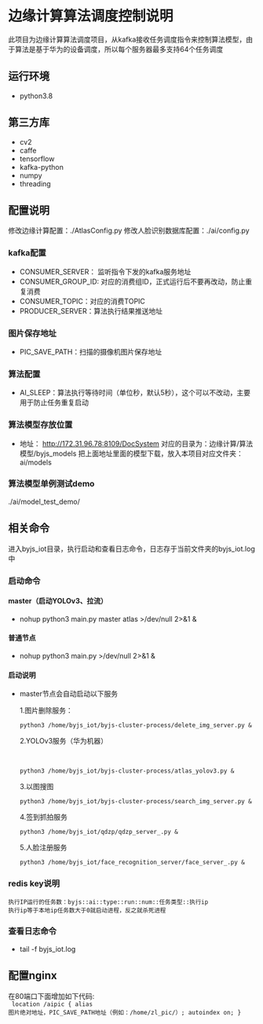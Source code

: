 # 边缘计算算法调度控制说明
此项目为边缘计算算法调度项目，从kafka接收任务调度指令来控制算法模型，由于算法是基于华为的设备调度，所以每个服务器最多支持64个任务调度


## 运行环境
* python3.8


## 第三方库
* cv2 
* caffe
* tensorflow
* kafka-python
* numpy
* threading


## 配置说明
修改边缘计算配置：./AtlasConfig.py
修改人脸识别数据库配置：./ai/config.py
### kafka配置
* CONSUMER_SERVER： 监听指令下发的kafka服务地址
* CONSUMER_GROUP_ID: 对应的消费组ID，正式运行后不要再改动，防止重复消费
* CONSUMER_TOPIC：对应的消费TOPIC
* PRODUCER_SERVER：算法执行结果推送地址

### 图片保存地址
* PIC_SAVE_PATH：扫描的摄像机图片保存地址

### 算法配置
* AI_SLEEP：算法执行等待时间（单位秒，默认5秒），这个可以不改动，主要用于防止任务重复启动


### 算法模型存放位置
* 地址：
http://172.31.96.78:8109/DocSystem
对应的目录为：边缘计算/算法模型/byjs_models
把上面地址里面的模型下载，放入本项目对应文件夹：ai/models

### 算法模型单例测试demo
./ai/model_test_demo/


## 相关命令
进入byjs_iot目录，执行启动和查看日志命令，日志存于当前文件夹的byjs_iot.log中
### 启动命令

#### master（启动YOLOv3、拉流）

* nohup python3 main.py master atlas >/dev/null 2>&1 &

#### 普通节点
* nohup python3 main.py >/dev/null 2>&1 &

#### 启动说明
* master节点会自动启动以下服务
  
  1.图片删除服务：
  
  ```shell
  python3 /home/byjs_iot/byjs-cluster-process/delete_img_server.py &
  ```
  
  2.YOLOv3服务（华为机器）
  
  ​		
  
  ```shell
  python3 /home/byjs_iot/byjs-cluster-process/atlas_yolov3.py &
  ```
  3.以图搜图
  ```shell
  python3 /home/byjs_iot/byjs-cluster-process/search_img_server.py &
  ```
  4.签到抓拍服务
  ```shell
  python3 /home/byjs_iot/qdzp/qdzp_server_.py &
  ```
  5.人脸注册服务
  ```shell
  python3 /home/byjs_iot/face_recognition_server/face_server_.py &
  ```
### redis key说明
    执行IP运行的任务数：byjs::ai::type::run::num::任务类型::执行ip
    执行ip等于本地ip任务数大于0就启动进程，反之就杀死进程

    

### 查看日志命令
* tail -f byjs_iot.log

## 配置nginx
在80端口下面增加如下代码:<br>
<code>
location /aipic {
                        alias 图片绝对地址，PIC_SAVE_PATH地址（例如：/home/zl_pic/）;
                        autoindex on;
                }
<code>


